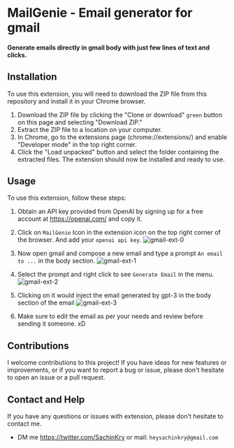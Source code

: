 
# MailGenie - Email generator for gmail
#### Generate emails directly in gmail body with just few lines of text and clicks.

## Installation
To use this extension, you will need to download the ZIP file from this repository and install it in your Chrome browser.

1. Download the ZIP file by clicking the "Clone or download" `green` button on this page and selecting "Download ZIP."
2. Extract the ZIP file to a location on your computer.
3. In Chrome, go to the extensions page (chrome://extensions/) and enable "Developer mode" in the top right corner.
4. Click the "Load unpacked" button and select the folder containing the extracted files. 
The extension should now be installed and ready to use.

## Usage
To use this extension, follow these steps:

1. Obtain an API key provided from OpenAI by signing up for a free account at https://openai.com/ and copy it.

2. Click on `MailGenie` Icon in the extension icon on the top right corner of the browser. And add your `openai api key`.
![gmail-ext-0](https://user-images.githubusercontent.com/97998435/210193967-0ed72085-04a8-46bd-9ebf-5d2d10c337ad.png)

3. Now open gmail and compose a new email and type a prompt `An email to ...` in the body section.
![gmail-ext-1](https://user-images.githubusercontent.com/97998435/210194114-b340fbf3-b587-4c3b-a5b7-4a3605468a5a.png)

4. Select the prompt and right click to see `Generate Email` in the menu.
![gmail-ext-2](https://user-images.githubusercontent.com/97998435/210194217-8d2da2a5-03f7-4363-ad37-c7007b0b38bf.png)

5. Clicking on it would inject the email generated by gpt-3 in the body section of the email
![gmail-ext-3](https://user-images.githubusercontent.com/97998435/210194315-3bc8070b-1ce9-4710-b9d6-0b584020b063.png)

6. Make sure to edit the email as per your needs and review before sending it someone. xD

## Contributions
I welcome contributions to this project! If you have ideas for new features or improvements, or if you want to report a bug or issue, please don't hesitate to open an issue or a pull request.

## Contact and Help
If you have any questions or issues with extension, please don't hesitate to contact me. 
- DM me https://twitter.com/SachinKry or mail: `heysachinkry@gmail.com`
